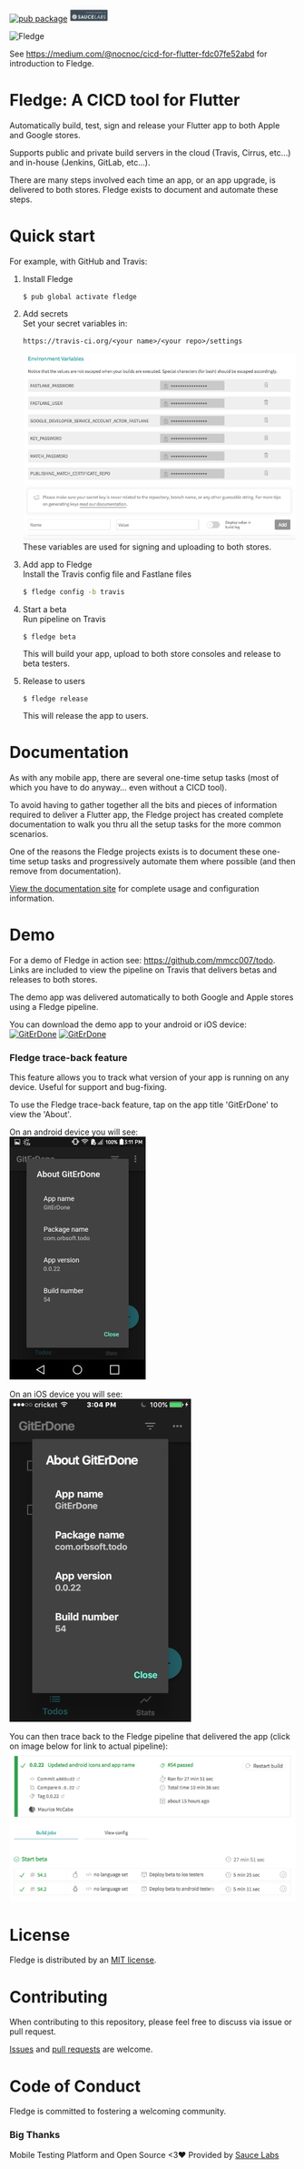 [![pub package](https://img.shields.io/pub/v/fledge.svg)](https://pub.dartlang.org/packages/fledge)
<a href="https://saucelabs.com"><img src="art/Powered_by_Sauce_Labs_badges_gray.svg" alt="drawing" width="67.5"/></a>

<img src="https://upload.wikimedia.org/wikipedia/commons/1/15/Passarinho-azul-02.png" width="30%" title="Fledge" alt="Fledge">


See https://medium.com/@nocnoc/cicd-for-flutter-fdc07fe52abd for introduction to Fledge.

# Fledge: A CICD tool for Flutter
Automatically build, test, sign and release your Flutter app to both Apple and Google stores. 

Supports public and private build servers in the cloud (Travis, Cirrus, etc...) and in-house (Jenkins, GitLab, etc...).

There are many steps involved each time an app, or an app upgrade, is delivered to both stores. Fledge exists to document and automate these steps.

# Quick start
For example, with GitHub and Travis:

1. Install Fledge  
    ```
    $ pub global activate fledge
    ```

1. Add secrets  
    Set your secret variables in:  
    ```
    https://travis-ci.org/<your name>/<your repo>/settings
    ```
    ![secret variables](art/travis_secret_env.png)  
    These variables are used for signing and uploading to both stores.

1. Add app to Fledge  
    Install the Travis config file and Fastlane files
    ```bash
    $ fledge config -b travis
    ```

1. Start a beta  
    Run pipeline on Travis
    ```
    $ fledge beta
    ```
    This will build your app, upload to both store consoles and release to beta testers.

1. Release to users  
    ```
    $ fledge release
    ```
    This will release the app to users.

# Documentation
As with any mobile app, there are several one-time setup tasks (most of which you have to do anyway… even without a CICD tool).

To avoid having to gather together all the bits and pieces of information required to deliver a Flutter app, the Fledge project has created complete documentation to walk you thru all the setup tasks for the more common scenarios.

One of the reasons the Fledge projects exists is to document these one-time setup tasks and progressively automate them where possible (and then remove from documentation).

[View the documentation site](https://mmcc007.github.io/fledge/) for complete usage and configuration information.

# Demo
For a demo of Fledge in action see: https://github.com/mmcc007/todo. Links are included to view the pipeline on Travis that delivers betas and releases to both stores.

The demo app was delivered automatically to both Google and Apple stores using a Fledge pipeline.

You can download the demo app to your android or iOS device:  
[![GitErDone](https://play.google.com/intl/en_us/badges/images/badge_new.png)](https://play.google.com/store/apps/details?id=com.orbsoft.todo)
[![GitErDone](https://linkmaker.itunes.apple.com/en-us/badge-lrg.svg?releaseDate=2019-02-15&kind=iossoftware)](https://itunes.apple.com/us/app/giterdone/id1450240301)
 
### Fledge trace-back feature  
This feature allows you to track what version of your app is running on any device. Useful for support and bug-fixing.
 
 To use the Fledge trace-back feature, tap on the app title 'GitErDone' to view the 'About'. 
 
 On an android device you will see:  
 ![android screenshot](./art/android_screenshot.png)
 
 On an iOS device you will see:  
 ![ios screenshot](./art/ios_screenshot.png)
 
 You can then trace back to the Fledge pipeline that delivered the app (click on image below for link to actual pipeline):  
 [![fledge pipeline](./art/fledge_pipeline.png)](https://travis-ci.org/mmcc007/todo/builds/493633473)
 
# License

Fledge is distributed by an [MIT license](https://github.com/mmcc007/fledge/tree/master/LICENSE.txt).

# Contributing

When contributing to this repository, please feel free to discuss via issue or pull request.

[Issues](https://github.com/mmcc007/screenshots/issues) and [pull requests](https://github.com/mmcc007/screenshots/pulls) are welcome.

# Code of Conduct

Fledge is committed to fostering a welcoming community.

### Big Thanks

Mobile Testing Platform and Open Source <3♥ Provided by [Sauce Labs][sauceLabsHomepage]

[sauceLabsHomepage]: https://saucelabs.com